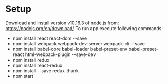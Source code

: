 # Setup

Download and install version v10.16.3 of node.js from: https://nodejs.org/en/download/
To run app execute following commands:

- npm install react react-dom --save
- npm install webpack webpack-dev-server webpack-cli --save
- npm install babel-core babel-loader babel-preset-env babel-preset-react html-webpack-plugin --save-dev
- npm install redux
- npm install react-redux
- npm install --save redux-thunk
- npm start
